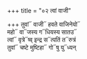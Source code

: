 +++
title = "०२ त्वां वाजी"

+++
तुवां᳓ वाजी᳓ हवते वाजिनेयो᳓  
महो᳓ वा᳓जस्य ग᳓धियस्य सातउ᳓  
त्वां᳓ वृत्रे᳓ष्व् इन्द्र स᳓त्पतिं त᳓रुत्रं  
तुवां᳓ चष्टे मुष्टिहा᳓ गो᳓षु यु᳓ध्यन्